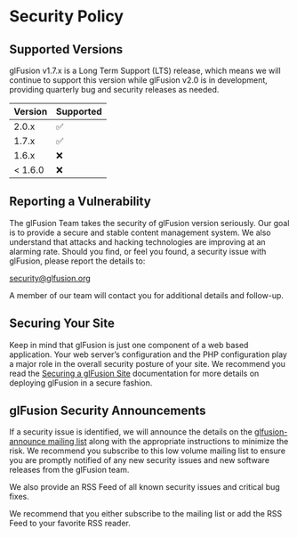 # Security Policy

## Supported Versions

glFusion v1.7.x is a Long Term Support (LTS) release, which means we will continue to support this version while glFusion v2.0 is in development, providing quarterly bug and security releases as needed.

| Version | Supported          |
| ------- | ------------------ |
| 2.0.x   | :white_check_mark: |
| 1.7.x   | :white_check_mark: |
| 1.6.x   | :x:                |
| < 1.6.0   | :x:                |

## Reporting a Vulnerability

The glFusion Team takes the security of glFusion version seriously. Our goal is to provide a secure and stable content management system. We also understand that attacks and hacking technologies are improving at an alarming rate. Should you find, or feel you found, a security issue with glFusion, please report the details to:

[security@glfusion.org](mailto:security@glfusion.org)

A member of our team will contact you for additional details and follow-up.

## Securing Your Site

Keep in mind that glFusion is just one component of a web based application. Your web server’s configuration and the PHP configuration play a major role in the overall security posture of your site. We recommend you read the [Securing a glFusion Site](https://www.glfusion.org/wiki/glfusion:hardening) documentation for more details on deploying glFusion in a secure fashion.

## glFusion Security Announcements

If a security issue is identified, we will announce the details on the [glfusion-announce mailing list](http://www.freelists.org/list/glfusion-announce) along with the appropriate instructions to minimize the risk. We recommend you subscribe to this low volume mailing list to ensure you are promptly notified of any new security issues and new software releases from the glFusion team.

We also provide an RSS Feed of all known security issues and critical bug fixes.

We recommend that you either subscribe to the mailing list or add the RSS Feed to your favorite RSS reader.

